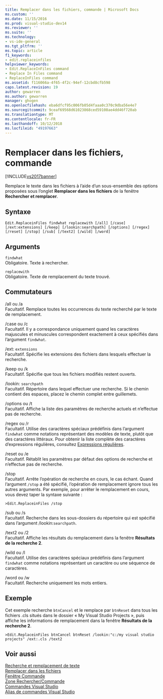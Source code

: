 ```yaml
---
title: Remplacer dans les fichiers, commande | Microsoft Docs
ms.custom: ''
ms.date: 11/15/2016
ms.prod: visual-studio-dev14
ms.reviewer: ''
ms.suite: ''
ms.technology:
- vs-ide-general
ms.tgt_pltfrm: ''
ms.topic: article
f1_keywords:
- edit.replaceinfiles
helpviewer_keywords:
- Edit.ReplaceInFiles command
- Replace In Files command
- ReplaceInFiles command
ms.assetid: f116066a-4f65-4f2c-94ef-12cbd8cfb598
caps.latest.revision: 19
author: gewarren
ms.author: gewarren
manager: ghogen
ms.openlocfilehash: eba6dfcf95c006fb05d4faaa0c370c9dba56e4e7
ms.sourcegitcommit: 9ceaf69568d61023868ced59108ae4dd46f720ab
ms.translationtype: MT
ms.contentlocale: fr-FR
ms.lasthandoff: 10/12/2018
ms.locfileid: "49197663"
---
```

# <a name="replace-in-files-command"></a>Remplacer dans les fichiers, commande
[!INCLUDE[vs2017banner](../../includes/vs2017banner.md)]

  
Remplace le texte dans les fichiers à l’aide d’un sous-ensemble des options proposées sous l’onglet **Remplacer dans les fichiers** de la fenêtre **Rechercher et remplacer**.  
  
## <a name="syntax"></a>Syntaxe  
  
```  
Edit.ReplaceinFiles findwhat replacewith [/all] [/case]  
[/ext:extensions] [/keep] [/lookin:searchpath] [/options] [/regex]  
[/reset] [/stop] [/sub] [/text2] [/wild] [/word]  
```  
  
## <a name="arguments"></a>Arguments  
 `findwhat`  
 Obligatoire. Texte à rechercher.  
  
 `replacewith`  
 Obligatoire. Texte de remplacement du texte trouvé.  
  
## <a name="switches"></a>Commutateurs  
 /all ou /a  
 Facultatif. Remplace toutes les occurrences du texte recherché par le texte de remplacement.  
  
 /case ou /c  
 Facultatif. Il y a correspondance uniquement quand les caractères majuscules et minuscules correspondent exactement à ceux spécifiés dans l’argument `findwhat`.  
  
 /ext: `extensions`  
 Facultatif. Spécifie les extensions des fichiers dans lesquels effectuer la recherche.  
  
 /keep ou /k  
 Facultatif. Spécifie que tous les fichiers modifiés restent ouverts.  
  
 /lookin: `searchpath`  
 Facultatif. Répertoire dans lequel effectuer une recherche. Si le chemin contient des espaces, placez le chemin complet entre guillemets.  
  
 /options ou /t  
 Facultatif. Affiche la liste des paramètres de recherche actuels et n’effectue pas de recherche.  
  
 /regex ou /r  
 Facultatif. Utilise des caractères spéciaux prédéfinis dans l’argument `findwhat` comme notations représentant des modèles de texte, plutôt que des caractères littéraux. Pour obtenir la liste complète des caractères d’expressions régulières, consultez [Expressions régulières](../../ide/using-regular-expressions-in-visual-studio.md).  
  
 /reset ou /e  
 Facultatif. Rétablit les paramètres par défaut des options de recherche et n’effectue pas de recherche.  
  
 /stop  
 Facultatif. Arrête l’opération de recherche en cours, le cas échant. Quand l’argument `/stop` a été spécifié, l’opération de remplacement ignore tous les autres arguments. Par exemple, pour arrêter le remplacement en cours, vous devez taper la syntaxe suivante :  
  
```  
>Edit.ReplaceinFiles /stop  
```  
  
 /sub ou /s  
 Facultatif. Recherche dans les sous-dossiers du répertoire qui est spécifié dans l’argument /lookin:`searchpath`.  
  
 /text2 ou /2  
 Facultatif. Affiche les résultats du remplacement dans la fenêtre **Résultats de la recherche 2**.  
  
 /wild ou /l  
 Facultatif. Utilise des caractères spéciaux prédéfinis dans l’argument `findwhat` comme notations représentant un caractère ou une séquence de caractères.  
  
 /word ou /w  
 Facultatif. Recherche uniquement les mots entiers.  
  
## <a name="example"></a>Exemple  
 Cet exemple recherche `btnCancel` et le remplace par `btnReset` dans tous les fichiers .cls situés dans le dossier « My Visual Studio Projects », puis affiche les informations de remplacement dans la fenêtre **Résultats de la recherche 2**.  
  
```  
>Edit.ReplaceinFiles btnCancel btnReset /lookin:"c:/my visual studio projects" /ext:.cls /text2  
```  
  
## <a name="see-also"></a>Voir aussi  
 [Recherche et remplacement de texte](../../ide/finding-and-replacing-text.md)   
 [Remplacer dans les fichiers](../../ide/replace-in-files.md)   
 [Fenêtre Commande](../../ide/reference/command-window.md)   
 [Zone Rechercher/Commande](../../ide/find-command-box.md)   
 [Commandes Visual Studio](../../ide/reference/visual-studio-commands.md)   
 [Alias de commandes Visual Studio](../../ide/reference/visual-studio-command-aliases.md)



